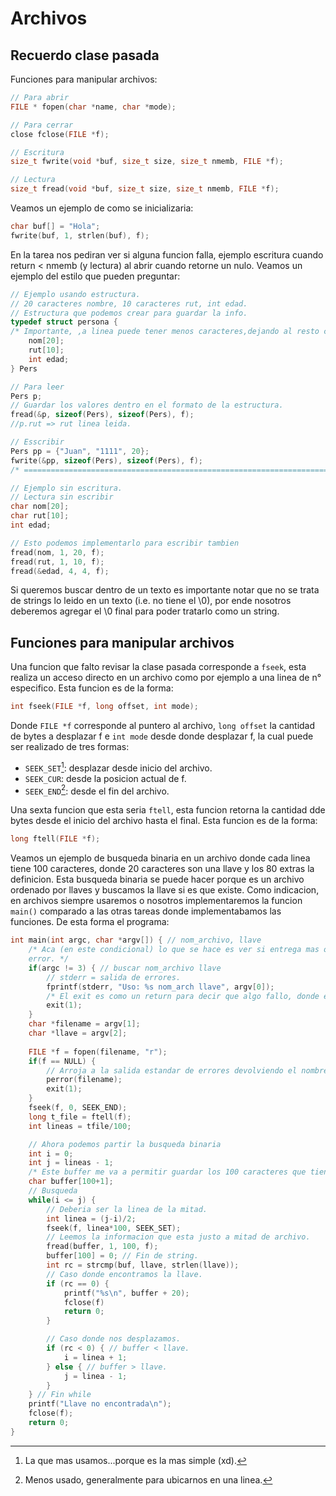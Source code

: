 # Archivos

## Recuerdo clase pasada
Funciones para manipular archivos:
``` c
// Para abrir
FILE * fopen(char *name, char *mode);

// Para cerrar
close fclose(FILE *f);

// Escritura
size_t fwrite(void *buf, size_t size, size_t nmemb, FILE *f);

// Lectura
size_t fread(void *buf, size_t size, size_t nmemb, FILE *f);
```
Veamos un ejemplo de como se inicializaria:
``` c 
char buf[] = "Hola";
fwrite(buf, 1, strlen(buf), f);
```
En la tarea nos pediran ver si alguna funcion falla, ejemplo escritura cuando return < nmemb (y lectura) al abrir cuando retorne un nulo.
Veamos un ejemplo del estilo que pueden preguntar:
``` c
// Ejemplo usando estructura.
// 20 caracteres nombre, 10 caracteres rut, int edad.
// Estructura que podemos crear para guardar la info.
typedef struct persona {
/* Importante, ,a linea puede tener menos caracteres,dejando al resto como espacos en blanco, ademas de que no es un string i.e. no termian con \0*/
	nom[20];
	rut[10];
	int edad;
} Pers

// Para leer
Pers p;
// Guardar los valores dentro en el formato de la estructura.
fread(&p, sizeof(Pers), sizeof(Pers), f);
//p.rut => rut linea leida.

// Esscribir
Pers pp = {"Juan", "1111", 20};
fwrite(&pp, sizeof(Pers), sizeof(Pers), f);
/* ======================================================================== */

// Ejemplo sin escritura.
// Lectura sin escribir
char nom[20];
char rut[10];
int edad;

// Esto podemos implementarlo para escribir tambien
fread(nom, 1, 20, f);
fread(rut, 1, 10, f);
fread(&edad, 4, 4, f);

```
Si queremos buscar dentro de un texto es importante notar que no se trata de strings lo leido en un texto (i.e. no tiene el \0), por ende nosotros deberemos agregar el \0 final para poder tratarlo como un string.

## Funciones para manipular archivos
Una funcion que falto revisar la clase pasada corresponde a `fseek`, esta realiza un acceso directo en un archivo como por ejemplo a una linea de n° especifico. Esta funcion es de la forma:
``` c 
int fseek(FILE *f, long offset, int mode);
```
Donde `FILE *f` corresponde al puntero al archivo, `long offset` la cantidad de bytes a desplazar f e `int mode` desde donde desplazar f, la cual puede ser realizado de tres formas:
- `SEEK_SET`[^1]: desplazar desde inicio del archivo.
- `SEEK_CUR`: desde la posicion actual de f.
- `SEEK_END`[^2]: desde el fin del archivo.

Una sexta funcion que esta seria `ftell`, esta funcion retorna la cantidad dde bytes desde el inicio del archivo hasta el final. Esta funcion es de la forma:
``` c
long ftell(FILE *f);
```

Veamos un ejemplo de busqueda binaria en un archivo donde cada linea tiene 100 caracteres, donde 20 caracteres son una llave y los 80 extras la definicion. Esta busqueda binaria se puede hacer porque es un archivo ordenado por llaves y buscamos la llave si es que existe. Como indicacion, en archivos siempre usaremos o nosotros implementaremos la funcion `main()` comparado a las otras tareas donde implementabamos las funciones. De esta forma el programa:
``` c
int main(int argc, char *argv[]) { // nom_archivo, llave
	/* Aca (en este condicional) lo que se hace es ver si entrega mas o menos parametros para tirar
	error. */
	if(argc != 3) { // buscar nom_archivo llave
		// stderr = salida de errores.
		fprintf(stderr, "Uso: %s nom_arch llave", argv[0]);
		/* El exit es como un return para decir que algo fallo, donde el numero del recibido es distinto de 0, pues 0 = exito, != 0 = fracaso. */
		exit(1);	
	}
	char *filename = argv[1];
	char *llave = argv[2];
	
	FILE *f = fopen(filename, "r");
	if(f == NULL) {
		// Arroja a la salida estandar de errores devolviendo el nombre del arch.
		perror(filename);
		exit(1);
	}
	fseek(f, 0, SEEK_END);
	long t_file = ftell(f);
	int lineas = tfile/100;

	// Ahora podemos partir la busqueda binaria
	int i = 0;
	int j = lineas - 1;
	/* Este buffer me va a permitir guardar los 100 caracteres que tiene la linea + 1 necesitar 0 fin de string. */
	char buffer[100+1];
	// Busqueda
	while(i <= j) {
		// Deberia ser la linea de la mitad.
		int linea = (j-i)/2;  
		fseek(f, linea*100, SEEK_SET);
		// Leemos la informacion que esta justo a mitad de archivo.
		fread(buffer, 1, 100, f);
		buffer[100] = 0; // Fin de string.
		int rc = strcmp(buf, llave, strlen(llave));
		// Caso donde encontramos la llave.
		if (rc == 0) {
			printf("%s\n", buffer + 20);
			fclose(f)
			return 0;
		}

		// Caso donde nos desplazamos.
		if (rc < 0) { // buffer < llave.
			i = linea + 1;
		} else { // buffer > llave.
			j = linea - 1;	
		}
	} // Fin while	
	printf("Llave no encontrada\n");
	fclose(f);
	return 0;
}


```



[^1]: La que mas usamos...porque es la mas simple (xd).
[^2]: Menos usado, generalmente para ubicarnos en una linea.